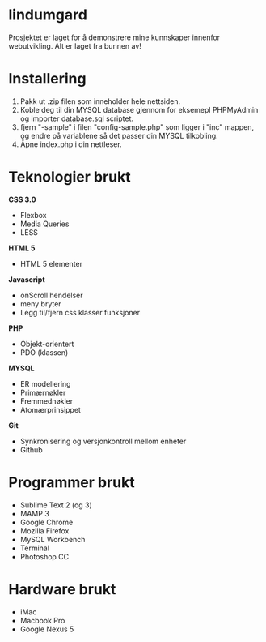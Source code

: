 lindumgard
==========
Prosjektet er laget for å demonstrere mine kunnskaper innenfor webutvikling.
Alt er laget fra bunnen av!

Installering
============
1. Pakk ut .zip filen som inneholder hele nettsiden.
2. Koble deg til din MYSQL database gjennom for eksemepl PHPMyAdmin og importer database.sql scriptet. 
3. fjern "-sample" i filen "config-sample.php" som ligger i "inc" mappen, og endre på variablene så det passer din MYSQL tilkobling.
4. Åpne index.php i din nettleser.


Teknologier brukt
=================
**CSS 3.0**
* Flexbox
* Media Queries
* LESS

**HTML 5**
* HTML 5 elementer

**Javascript**
* onScroll hendelser
* meny bryter
* Legg til/fjern css klasser funksjoner

**PHP**
* Objekt-orientert
* PDO (klassen)

**MYSQL**
* ER modellering
* Primærnøkler
* Fremmednøkler
* Atomærprinsippet

**Git**
* Synkronisering og versjonkontroll mellom enheter
* Github

Programmer brukt
================
* Sublime Text 2 (og 3)
* MAMP 3
* Google Chrome
* Mozilla Firefox
* MySQL Workbench
* Terminal
* Photoshop CC

Hardware brukt
==============
* iMac
* Macbook Pro
* Google Nexus 5
